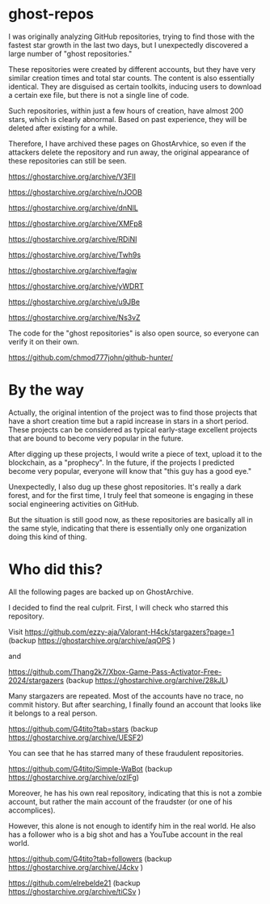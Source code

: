 # ghost-repos

I was originally analyzing GitHub repositories, trying to find those with the fastest star growth in the last two days, but I unexpectedly discovered a large number of "ghost repositories."

These repositories were created by different accounts, but they have very similar creation times and total star counts. The content is also essentially identical. They are disguised as certain toolkits, inducing users to download a certain exe file, but there is not a single line of code.

Such repositories, within just a few hours of creation, have almost 200 stars, which is clearly abnormal. Based on past experience, they will be deleted after existing for a while. 

Therefore, I have archived these pages on GhostArvhice, so even if the attackers delete the repository and run away, the original appearance of these repositories can still be seen.


https://ghostarchive.org/archive/V3FII

https://ghostarchive.org/archive/nJOOB

https://ghostarchive.org/archive/dnNlL

https://ghostarchive.org/archive/XMFp8

https://ghostarchive.org/archive/RDiNl

https://ghostarchive.org/archive/Twh9s

https://ghostarchive.org/archive/fagjw

https://ghostarchive.org/archive/yWDRT

https://ghostarchive.org/archive/u9JBe

https://ghostarchive.org/archive/Ns3vZ


The code for the "ghost repositories" is also open source, so everyone can verify it on their own.


https://github.com/chmod777john/github-hunter/


# By the way
Actually, the original intention of the project was to find those projects that have a short creation time but a rapid increase in stars in a short period. These projects can be considered as typical early-stage excellent projects that are bound to become very popular in the future.

After digging up these projects, I would write a piece of text, upload it to the blockchain, as a "prophecy". In the future, if the projects I predicted become very popular, everyone will know that "this guy has a good eye."

Unexpectedly, I also dug up these ghost repositories. It's really a dark forest, and for the first time, I truly feel that someone is engaging in these social engineering activities on GitHub.

But the situation is still good now, as these repositories are basically all in the same style, indicating that there is essentially only one organization doing this kind of thing.



# Who did this?

All the following pages are backed up on GhostArchive.

I decided to find the real culprit. First, I will check who starred this repository.


Visit https://github.com/ezzy-aja/Valorant-H4ck/stargazers?page=1    (backup  https://ghostarchive.org/archive/aqOPS )

and

https://github.com/Thang2k7/Xbox-Game-Pass-Activator-Free-2024/stargazers   (backup   https://ghostarchive.org/archive/28kJL)

Many stargazers are repeated. Most of the accounts have no trace, no commit history. But after searching, I finally found an account that looks like it belongs to a real person.

https://github.com/G4tito?tab=stars    (backup   https://ghostarchive.org/archive/UESF2)

You can see that he has starred many of these fraudulent repositories.

https://github.com/G4tito/Simple-WaBot    (backup   https://ghostarchive.org/archive/ozlFg)

Moreover, he has his own real repository, indicating that this is not a zombie account, but rather the main account of the fraudster (or one of his accomplices).

However, this alone is not enough to identify him in the real world. He also has a follower who is a big shot and has a YouTube account in the real world.

https://github.com/G4tito?tab=followers   (backup     https://ghostarchive.org/archive/J4ckv )

https://github.com/elrebelde21      (backup    https://ghostarchive.org/archive/tiCSv )


